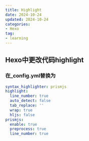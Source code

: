 ```yaml
---
title: Highlight
date: 2024-10-24
updated: 2024-10-24
categories: 
- Hexo
tag:
- learning
---
```


<!-- toc -->

## Hexo中更改代码highlight





### 在_config.yml替换为

```yaml
syntax_highlighter: prismjs
highlight:
  line_number: true
  auto_detect: false
  tab_replace: ''
  wrap: true
  hljs: false
prismjs:
  enable: true
  preprocess: true
  line_number: true
```


